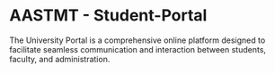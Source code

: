 # AASTMT - Student-Portal
The University Portal is a comprehensive online platform designed to facilitate seamless communication and interaction between students, faculty, and administration. 
